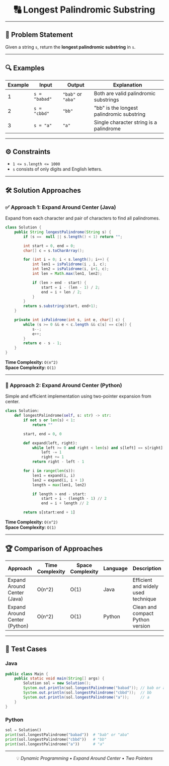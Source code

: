
<div align="center">

# 🔠 Longest Palindromic Substring

</div>

---

## 📝 Problem Statement

Given a string `s`, return the **longest palindromic substring** in `s`.

---

## 🔍 Examples

| Example | Input              | Output  | Explanation                                    |
|---------|-------------------|---------|------------------------------------------------|
| 1       | `s = "babad"`      | `"bab"` or `"aba"` | Both are valid palindromic substrings |
| 2       | `s = "cbbd"`       | `"bb"`  | "bb" is the longest palindromic substring      |
| 3       | `s = "a"`          | `"a"`   | Single character string is a palindrome        |

---

## ⚙️ Constraints

- `1 <= s.length <= 1000`
- `s` consists of only digits and English letters.

---

## 🛠️ Solution Approaches

### ✅ Approach 1: Expand Around Center (Java)

Expand from each character and pair of characters to find all palindromes.

```java
class Solution {
    public String longestPalindrome(String s) {
        if (s ==  null || s.length() < 1) return "";

        int start = 0, end = 0;
        char[] c = s.toCharArray();

        for (int i = 0; i < s.length(); i++) {
            int len1 = isPalidrome(i , i, c);
            int len2 = isPalidrome(i, i+1, c);
            int len = Math.max(len1, len2);

            if (len > end - start) {
                start = i - (len - 1) / 2;
                end = i + len / 2;
            }
        }
        return s.substring(start, end+1);
    }

    private int isPalidrome(int s, int e, char[] c) {
        while (s >= 0 && e < c.length && c[s] == c[e]) {
            s--;
            e++;
        }
        return e - s - 1;
    }
}
```

**Time Complexity:** `O(n^2)`  
**Space Complexity:** `O(1)`

---

### 🐍 Approach 2: Expand Around Center (Python)

Simple and efficient implementation using two-pointer expansion from center.

```python
class Solution:
    def longestPalindrome(self, s: str) -> str:
        if not s or len(s) < 1:
            return ""

        start, end = 0, 0

        def expand(left, right):
            while left >= 0 and right < len(s) and s[left] == s[right]:
                left -= 1
                right += 1
            return right - left - 1

        for i in range(len(s)):
            len1 = expand(i, i)
            len2 = expand(i, i + 1)
            length = max(len1, len2)

            if length > end - start:
                start = i - (length - 1) // 2
                end = i + length // 2

        return s[start:end + 1]
```

**Time Complexity:** `O(n^2)`  
**Space Complexity:** `O(1)`

---

## 🏆 Comparison of Approaches

| Approach                    | Time Complexity | Space Complexity | Language | Description                           |
|----------------------------|------------------|-------------------|----------|---------------------------------------|
| Expand Around Center (Java)| O(n^2)           | O(1)              | Java     | Efficient and widely used technique   |
| Expand Around Center (Python)| O(n^2)         | O(1)              | Python   | Clean and compact Python version      |

---

## 🧪 Test Cases

### Java
```java
public class Main {
    public static void main(String[] args) {
        Solution sol = new Solution();
        System.out.println(sol.longestPalindrome("babad")); // bab or aba
        System.out.println(sol.longestPalindrome("cbbd"));  // bb
        System.out.println(sol.longestPalindrome("a"));     // a
    }
}
```

### Python
```python
sol = Solution()
print(sol.longestPalindrome("babad"))  # "bab" or "aba"
print(sol.longestPalindrome("cbbd"))   # "bb"
print(sol.longestPalindrome("a"))      # "a"
```

---

<div align="center">

💡 *Dynamic Programming* • *Expand Around Center* • *Two Pointers*

</div>
